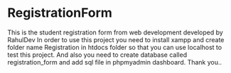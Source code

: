 # RegistrationForm
This is the student registration form  from web development developed by RahulDev
In order to use this project you need to install xampp and create folder name Registration in htdocs folder so that you can use localhost to test this project.
And also you need to create database called registration_form and add sql file in phpmyadmin dashboard. 
Thank you..
